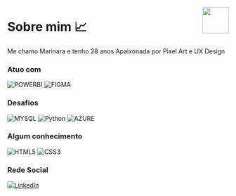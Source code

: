 <img src="https://avatars.githubusercontent.com/u/76715208?v=4" min-width="60px" max-width="60px" width="60px" align="right"></img>
# Sobre mim :chart_with_upwards_trend:
Me chamo Marinara e tenho 28 anos
Apaixonada por Pixel Art e UX Design 

### **Atuo com**

![POWERBI](https://img.shields.io/badge/PowerBI-F2C811?style=for-the-badge&logo=Power%20BI&logoColor=white)
![FIGMA](https://img.shields.io/badge/Figma-F24E1E?style=for-the-badge&logo=figma&logoColor=white)

### **Desafios**

![MYSQL](https://img.shields.io/badge/sql-3670A0?style=for-the-badge&logo=mysql&logoColor=fff)
![Python](https://img.shields.io/badge/python-3670A0?style=for-the-badge&logo=python&logoColor=ffdd54)
![AZURE](https://img.shields.io/badge/Microsoft_Azure-0089D6?style=for-the-badge&logo=microsoft-azure&logoColor=white)

### **Algum conhecimento**

![HTML5](https://img.shields.io/badge/HTML5-E34F26?style=for-the-badge&logo=html5&logoColor=white)
![CSS3](https://img.shields.io/badge/CSS3-1572B6?style=for-the-badge&logo=css3&logoColor=white)

### **Rede Social**

[![LinkedIn](https://img.shields.io/badge/LinkedIn-0077B5?style=for-the-badge&logo=linkedin&logoColor=white)](https://www.linkedin.com/in/marinara-maejima/)

